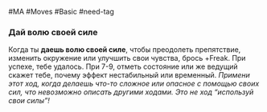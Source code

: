 #MA #Moves #Basic #need-tag

### Дай волю своей силе

Когда ты **даешь волю своей силе**, чтобы преодолеть препятствие, изменить окружение или улучшить свои чувства, брось +Freak. При успехе, тебе удалось. При 7-9, отметь состояние или же ведущий скажет тебе, почему эффект нестабильный или временный.
*Примени этот ход, когда делаешь что-то сложное или опасное с помощью своих сил, что невозможно описать другими ходами. Это не ход “используй свои силы”!*

